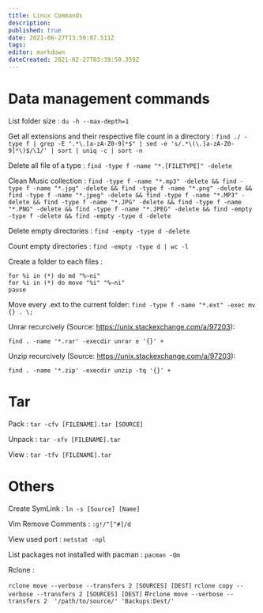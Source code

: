 ```yaml
---
title: Linux Commands
description: 
published: true
date: 2021-06-27T13:59:07.511Z
tags: 
editor: markdown
dateCreated: 2021-02-27T03:39:50.359Z
---
```


# Data management commands

List folder size : `du -h --max-depth=1`

Get all extensions and their respective file count in a directory : `find ./ -type f | grep -E ".*\.[a-zA-Z0-9]*$" | sed -e 's/.*\(\.[a-zA-Z0-9]*\)$/\1/' | sort | uniq -c | sort -n`

Delete all file of a type : `find -type f -name "*.[FILETYPE]" -delete`

Clean Music collection : `find -type f -name "*.mp3" -delete && find -type f -name "*.jpg" -delete && find -type f -name "*.png" -delete && find -type f -name "*.jpeg" -delete && find -type f -name "*.MP3" -delete && find -type f -name "*.JPG" -delete && find -type f -name "*.PNG" -delete && find -type f -name "*.JPEG" -delete && find -empty -type f -delete && find -empty -type d -delete`

Delete empty directories :
`find -empty -type d -delete`

Count empty directories :
`find -empty -type d | wc -l`

Create a folder to each files :
```
for %i in (*) do md "%~ni"
for %i in (*) do move "%i" "%~ni"
pause
```


Move every .ext to the current folder:
`find -type f -name "*.ext" -exec mv {} . \;`

Unrar recurcively (Source: https://unix.stackexchange.com/a/97203):

`find . -name '*.rar' -execdir unrar e '{}' +`

Unzip recurcively (Source: https://unix.stackexchange.com/a/97203):

`find . -name '*.zip' -execdir unzip -tq '{}' +`


# Tar

Pack :
`tar -cfv [FILENAME].tar [SOURCE]`

Unpack :
`tar -xfv [FILENAME].tar`

View :
`tar -tfv [FILENAME].tar`

# Others

Create SymLink : `ln -s [Source] [Name]`

Vim Remove Comments : `:g!/^[^#]/d`

View used port : `netstat -npl`

List packages not installed with pacman : `pacman -Qm`

Rclone :

`rclone move --verbose --transfers 2 [SOURCES] [DEST]`
`rclone copy --verbose --transfers 2 [SOURCES] [DEST]`
#`rclone move --verbose --transfers 2  '/path/to/source/' 'Backups:Dest/'`
